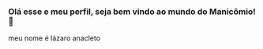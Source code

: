 ### Olá esse e meu perfil, seja bem vindo ao mundo do Manicômio! 🤪
meu nome é lázaro anacleto












